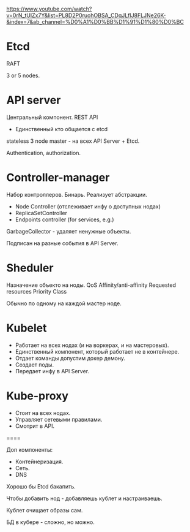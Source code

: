 https://www.youtube.com/watch?v=0rN_tUIZx7Y&list=PL8D2P0ruohOBSA_CDqJLflJ8FLJNe26K-&index=7&ab_channel=%D0%A1%D0%BB%D1%91%D1%80%D0%BC

# Etcd

RAFT

3 or 5 nodes.

# API server

Центральный компонент.
REST API
* Единственный кто общается с etcd

stateless
3 node master - на всех API Server + Etcd.

Authentication, authorization.

# Controller-manager

Набор контроллеров.
Бинарь.
Реализует абстракции.
* Node Controller (отслеживает инфу о доступных нодах)
* ReplicaSetController
* Endpoints controller (for services, e.g.)

GarbageCollector - удаляет ненужные объекты.

Подписан на разные события в API Server.

# Sheduler

Назначение объекто на ноды.
QoS
Affinity/anti-affinity
Requested resources
Priority Class

Обычно по одному на каждой мастер ноде.

# Kubelet

* Работает на всех нодах (и на воркерах, и на мастеровых).
* Единственный компонент, который работает не в контейнере.
* Отдает команды допустим докер демону.
* Создает поды.
* Передает инфу в API Server.

# Kube-proxy

* Стоит на всех нодах.
* Управляет сетевыми правилами.
* Смотрит в API.

====

Доп компоненты:
* Контейнеризация.
* Сеть.
* DNS


Хорошо бы Etcd бакапить.

Чтобы добавить нод - добавляешь кублет и настраиваешь.

Кублет очищает образы сам.

БД в кубере - сложно, но можно.



